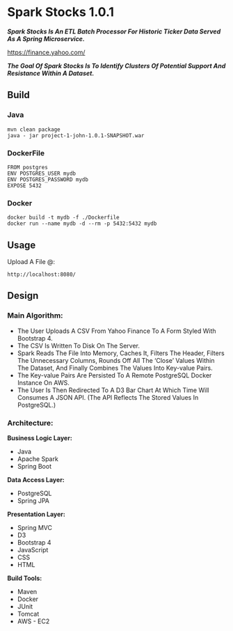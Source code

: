 # Spark Stocks 1.0.1

***Spark Stocks Is An ETL Batch Processor For Historic Ticker Data Served As A Spring Microservice.***

https://finance.yahoo.com/

***The Goal Of Spark Stocks Is To Identify Clusters Of Potential Support And Resistance Within A Dataset.*** 

## Build
### Java
```
mvn clean package
java - jar project-1-john-1.0.1-SNAPSHOT.war
```

### DockerFile
```
FROM postgres
ENV POSTGRES_USER mydb
ENV POSTGRES_PASSWORD mydb
EXPOSE 5432
```

### Docker
```
docker build -t mydb -f ./Dockerfile
docker run --name mydb -d --rm -p 5432:5432 mydb
```

## Usage
Upload A File @:

`
http://localhost:8080/
`

## Design

### Main Algorithm: 
- The User Uploads A CSV From Yahoo Finance To A Form Styled With Bootstrap 4.
- The CSV Is Written To Disk On The Server.
- Spark Reads The File Into Memory, Caches It, Filters The Header, Filters The Unnecessary Columns, Rounds Off All The ‘Close’ Values Within The Dataset, And Finally Combines The Values Into Key-value Pairs.
- The Key-value Pairs Are Persisted To A Remote PostgreSQL Docker Instance On AWS.
- The User Is Then Redirected To A D3 Bar Chart At Which Time Will Consumes A JSON API. (The API Reflects The Stored Values In PostgreSQL.)

### Architecture:
**Business Logic Layer:**
- Java
- Apache Spark
- Spring Boot

**Data Access Layer:**
- PostgreSQL
- Spring JPA

**Presentation Layer:**
- Spring MVC
- D3
- Bootstrap 4
- JavaScript
- CSS
- HTML

**Build Tools:**
- Maven
- Docker
- JUnit
- Tomcat
- AWS - EC2
